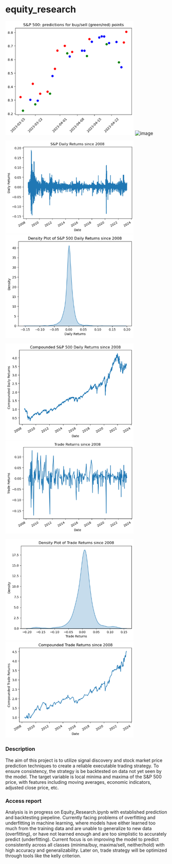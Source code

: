 # equity_research

<img src="Charts/Unknown" width="400">
<img width="381" alt="image" src="https://user-images.githubusercontent.com/102631336/235542019-0c661bf4-ce9c-44da-9eb5-96abd3273fac.png">

<p float="left">
  <img src="Charts/Unknown-2" width="400">
  <img src="Charts/Unknown-3" width="400">
</p>

<p float="left">
  <img src="Charts/Unknown-4" width="400">
  <img src="Charts/Unknown-5" width="400">
</p>

<p float="left">
  <img src="Charts/Unknown-6" width="400">
  <img src="Charts/Unknown-7" width="400">
</p>



### Description

The aim of this project is to utilize signal discovery and stock market price prediction techniques to create a reliable executable trading strategy. To ensure consistency, the strategy is be backtested on data not yet seen by the model. The target variable is local minima and maxima of the S&P 500 price, with features including moving averages, economic indicators, adjusted close price, etc.

### Access report
Analysis is in progress on Equity_Research.ipynb with established prediction and backtesting piepeline. Currently facing problems of overfitting and underfitting in machine learning, where models have either learned too much from the training data and are unable to generalize to new data (overfitting), or have not learned enough and are too simplistic to accurately predict (underfitting). Current focus is on improving the model to predict consistently across all classes (minima/buy, maxima/sell, neither/hold) with high accuracy and generalizability.  Later on, trade strategy will be optimized through tools like the kelly criterion.
